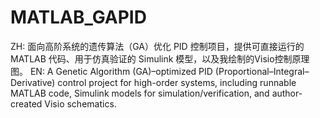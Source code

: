 # MATLAB_GAPID
ZH: 面向高阶系统的遗传算法（GA）优化 PID 控制项目，提供可直接运行的 MATLAB 代码、用于仿真验证的 Simulink 模型，以及我绘制的Visio控制原理图。 
EN: A Genetic Algorithm (GA)–optimized PID (Proportional–Integral–Derivative) control project for high-order systems, including runnable MATLAB code, Simulink models for simulation/verification, and author-created Visio schematics.
